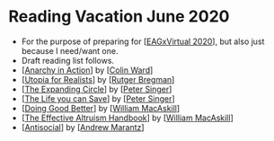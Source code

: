 # Reading Vacation June 2020
- For the purpose of preparing for [[EAGxVirtual 2020]], but also just because I need/want one.
- Draft reading list follows.
- [[Anarchy in Action]] by [[Colin Ward]]
- [[Utopia for Realists]] by [[Rutger Bregman]]
- [[The Expanding Circle]] by [[Peter Singer]]
- [[The Life you can Save]] by [[Peter Singer]]
- [[Doing Good Better]] by [[William MacAskill]]
- [[The Effective Altruism Handbook]] by [[William MacAskill]]
- [[Antisocial]] by [[Andrew Marantz]]

[//begin]: # "Autogenerated link references for markdown compatibility"
[EAGxVirtual 2020]: eagxvirtual-2020 "EAGxVirtual 2020"
[Anarchy in Action]: anarchy-in-action "anarchy-in-action"
[Colin Ward]: colin-ward "colin-ward"
[Utopia for Realists]: utopia-for-realists "Utopia for Realists"
[Rutger Bregman]: rutger-bregman "Rutger Bregman"
[The Expanding Circle]: the-expanding-circle "the-expanding-circle"
[Peter Singer]: peter-singer "Peter Singer"
[The Life you can Save]: the-life-you-can-save "The Life You Can Save"
[Doing Good Better]: doing-good-better "doing-good-better"
[William MacAskill]: william-macaskill "william-macaskill"
[The Effective Altruism Handbook]: the-effective-altruism-handbook "the-effective-altruism-handbook"
[Antisocial]: antisocial "Antisocial"
[Andrew Marantz]: andrew-marantz "andrew-marantz"
[//end]: # "Autogenerated link references"